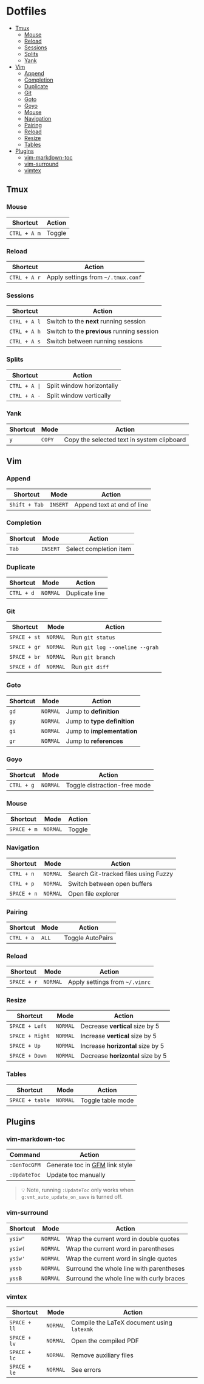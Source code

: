 # Dotfiles

<!-- vim-markdown-toc GFM -->

* [Tmux](#tmux)
    * [Mouse](#mouse)
    * [Reload](#reload)
    * [Sessions](#sessions)
    * [Splits](#splits)
    * [Yank](#yank)
* [Vim](#vim)
    * [Append](#append)
    * [Completion](#completion)
    * [Duplicate](#duplicate)
    * [Git](#git)
    * [Goto](#goto)
    * [Goyo](#goyo)
    * [Mouse](#mouse-1)
    * [Navigation](#navigation)
    * [Pairing](#pairing)
    * [Reload](#reload-1)
    * [Resize](#resize)
    * [Tables](#tables)
* [Plugins](#plugins)
    * [vim-markdown-toc](#vim-markdown-toc)
    * [vim-surround](#vim-surround)
    * [vimtex](#vimtex)

<!-- vim-markdown-toc -->

## Tmux

### Mouse

| Shortcut                  | Action |
| ------------------------- | ------ |
| `CTRL + A`&nbsp;&nbsp;`m` | Toggle |

### Reload

| Shortcut                  | Action                             |
| ------------------------- | ---------------------------------- |
| `CTRL + A`&nbsp;&nbsp;`r` | Apply settings from `~/.tmux.conf` |

### Sessions

| Shortcut                  | Action                                     |
| ------------------------- | ------------------------------------------ |
| `CTRL + A`&nbsp;&nbsp;`l` | Switch to the **next** running session     |
| `CTRL + A`&nbsp;&nbsp;`h` | Switch to the **previous** running session |
| `CTRL + A`&nbsp;&nbsp;`s` | Switch between running sessions            |

### Splits

| Shortcut                   | Action                    |
| -------------------------- | ------------------------- |
| `CTRL + A`&nbsp;&nbsp;`\|` | Split window horizontally |
| `CTRL + A`&nbsp;&nbsp;`-`  | Split window vertically   |

### Yank

| Shortcut | Mode   | Action                                     |
| -------- | ------ | ------------------------------------------ |
| `y`      | `COPY` | Copy the selected text in system clipboard |

## Vim

### Append

| Shortcut      | Mode     | Action                     |
| ------------- | -------- | -------------------------- |
| `Shift + Tab` | `INSERT` | Append text at end of line |

### Completion

| Shortcut | Mode     | Action                 |
| -------- | -------- | ---------------------- |
| `Tab`    | `INSERT` | Select completion item |

### Duplicate

| Shortcut   | Mode     | Action         |
| ---------- | -------- | -------------- |
| `CTRL + d` | `NORMAL` | Duplicate line |

### Git

| Shortcut     | Mode     | Action                         |
| ------------ | -------- | ------------------------------ |
| `SPACE + st` | `NORMAL` | Run `git status`               |
| `SPACE + gr` | `NORMAL` | Run `git log --oneline --grah` |
| `SPACE + br` | `NORMAL` | Run `git branch`               |
| `SPACE + df` | `NORMAL` | Run `git diff`                 |

### Goto

| Shortcut | Mode     | Action                      |
| -------- | -------- | --------------------------- |
| `gd`     | `NORMAL` | Jump to **definition**      |
| `gy`     | `NORMAL` | Jump to **type definition** |
| `gi`     | `NORMAL` | Jump to **implementation**  |
| `gr`     | `NORMAL` | Jump to **references**      |

### Goyo

| Shortcut   | Mode     | Action                       |
| ---------- | -------- | ---------------------------- |
| `CTRL + g` | `NORMAL` | Toggle distraction-free mode |

### Mouse

| Shortcut    | Mode     | Action |
| ----------- | -------- | ------ |
| `SPACE + m` | `NORMAL` | Toggle |

### Navigation

| Shortcut    | Mode     | Action                               |
| ----------- | -------- | ------------------------------------ |
| `CTRL + n`  | `NORMAL` | Search Git-tracked files using Fuzzy |
| `CTRL + p`  | `NORMAL` | Switch between open buffers          |
| `SPACE + n` | `NORMAL` | Open file explorer                   |

### Pairing

| Shortcut   | Mode  | Action           |
| ---------- | ----- | ---------------- |
| `CTRL + a` | `ALL` | Toggle AutoPairs |

### Reload

| Shortcut    | Mode     | Action                         |
| ----------- | -------- | ------------------------------ |
| `SPACE + r` | `NORMAL` | Apply settings from `~/.vimrc` |

### Resize

| Shortcut        | Mode     | Action                            |
| --------------- | -------- | --------------------------------- |
| `SPACE + Left`  | `NORMAL` | Decrease **vertical** size by 5   |
| `SPACE + Right` | `NORMAL` | Increase **vertical** size by 5   |
| `SPACE + Up`    | `NORMAL` | Increase **horizontal** size by 5 |
| `SPACE + Down`  | `NORMAL` | Decrease **horizontal** size by 5 |

### Tables

| Shortcut        | Mode     | Action            |
| --------------- | -------- | ----------------- |
| `SPACE + table` | `NORMAL` | Toggle table mode |

## Plugins

### vim-markdown-toc

| Command      | Action                                |
| ------------ | ------------------------------------- |
| `:GenTocGFM` | Generate toc in [GFM][gfm] link style |
| `:UpdateToc` | Update toc manually                   |

> :bulb: Note, running `:UpdateToc` only works when `g:vmt_auto_update_on_save` is turned off.

### vim-surround

| Shortcut | Mode     | Action                                     |
| -------- | -------- | ------------------------------------------ |
| `ysiw"`  | `NORMAL` | Wrap the current word in double quotes     |
| `ysiw(`  | `NORMAL` | Wrap the current word in parentheses       |
| `ysiw'`  | `NORMAL` | Wrap the current word in single quotes     |
| `yssb`   | `NORMAL` | Surround the whole line with parentheses   |
| `yssB`   | `NORMAL` | Surround  the whole line with curly braces |

### vimtex

| Shortcut     | Mode     | Action                                     |
| ------------ | -------- | ------------------------------------------ |
| `SPACE + ll` | `NORMAL` | Compile the LaTeX document using `latexmk` |
| `SPACE + lv` | `NORMAL` | Open the compiled PDF                      |
| `SPACE + lc` | `NORMAL` | Remove auxiliary files                     |
| `SPACE + le` | `NORMAL` | See errors                                 |

<!-- Links -->

[gfm]: https://github.github.com/gfm/
